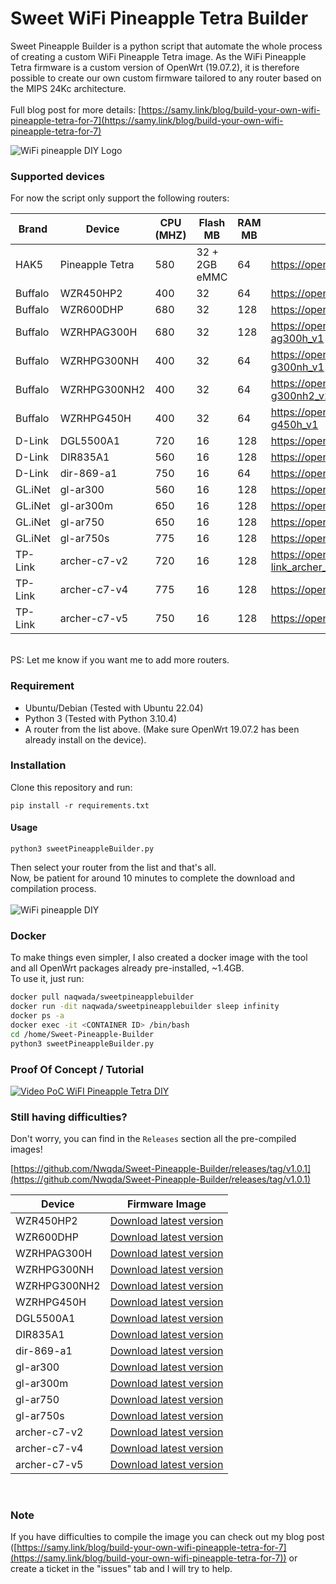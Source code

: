 # Sweet WiFi Pineapple Tetra Builder

Sweet Pineapple Builder is a python script that automate the whole process of creating a custom WiFi Pineapple Tetra image. As the WiFi Pineapple Tetra firmware is a custom version of OpenWrt (19.07.2), it is therefore possible to create our own custom firmware tailored to any router based on the MIPS 24Kc architecture.<br><br>
Full blog post for more details: [https://samy.link/blog/build-your-own-wifi-pineapple-tetra-for-7](https://samy.link/blog/build-your-own-wifi-pineapple-tetra-for-7)

![WiFi pineapple DIY Logo](https://raw.githubusercontent.com/Nwqda/Sweet-Pineapple-Builder/master/cake/seed/Sweet-bg.jpeg)


### Supported devices

For now the script only support the following routers:

Brand       | Device         | CPU (MHZ)         | Flash MB| RAM MB | More info|
-------------|-------------| -----------| -----------| -----------| -----------|
HAK5  | Pineapple Tetra | 580 |32 + 2GB eMMC|64|https://openwrt.org/toh/hwdata/hak5/hak5_wifi_pineapple_mark_7
Buffalo  | WZR450HP2 | 400 |32|64|https://openwrt.org/toh/buffalo/wzr-450hp2
Buffalo  | WZR600DHP | 680 |32|128|https://openwrt.org/toh/hwdata/buffalo/buffalo_wzr-600dhp
Buffalo  | WZRHPAG300H | 680 |32|128|https://openwrt.org/toh/hwdata/buffalo/buffalo_wzr-hp-ag300h_v1
Buffalo  | WZRHPG300NH | 400 |32|64|https://openwrt.org/toh/hwdata/buffalo/buffalo_wzr-hp-g300nh_v1
Buffalo  | WZRHPG300NH2 | 400 |32|64|https://openwrt.org/toh/hwdata/buffalo/buffalo_wzr-hp-g300nh2_v2
Buffalo  | WZRHPG450H | 400 |32|64|https://openwrt.org/toh/hwdata/buffalo/buffalo_wzr-hp-g450h_v1
D-Link   | DGL5500A1 | 720 |16|128|https://openwrt.org/toh/hwdata/d-link/d-link_dgl-5500_a1
D-Link   | DIR835A1 | 560 |16|128|https://openwrt.org/toh/d-link/dir-835_a1
D-Link   | dir-869-a1 | 750 |16|64|https://openwrt.org/toh/hwdata/d-link/d-link_dir-869_a1
GL.iNet  | gl-ar300 | 560 |16|128|https://openwrt.org/toh/hwdata/gl.inet/gl.inet_gl-ar300
GL.iNet  | gl-ar300m | 650 |16|128|https://openwrt.org/toh/gl.inet/gl-ar300m
GL.iNet  | gl-ar750 | 650 |16|128|https://openwrt.org/toh/hwdata/gl.inet/gl.inet_gl-ar750
GL.iNet  | gl-ar750s | 775 |16|128|https://openwrt.org/toh/hwdata/gl.inet/gl.inet_gl-ar750s
TP-Link  | archer-c7-v2 | 720 |16|128|https://openwrt.org/toh/hwdata/tp-link/tp-link_archer_c7_ac1750_v2.0
TP-Link  | archer-c7-v4 | 775 |16|128|https://openwrt.org/toh/hwdata/tp-link/tp-link_archer_c7_v4
TP-Link  | archer-c7-v5 | 750 |16|128|https://openwrt.org/toh/hwdata/tp-link/tp-link_archer_c7_v5
<br>
PS: Let me know if you want me to add more routers. 

### Requirement
-   Ubuntu/Debian (Tested with Ubuntu 22.04)
-   Python 3 (Tested with Python 3.10.4)
-   A router from the list above. (Make sure OpenWrt 19.07.2 has been already install on the device).

### Installation

Clone this repository and run:
```shell
pip install -r requirements.txt
```

#### Usage
```shell
python3 sweetPineappleBuilder.py 
```
Then select your router from the list and that's all.<br>
Now, be patient for around 10 minutes to complete the download and compilation process.<br><br>
![WiFi pineapple DIY](https://raw.githubusercontent.com/Nwqda/Sweet-Pineapple-Builder/master/cake/seed/Sweet-screenshot.png)
<br>

### Docker
To make things even simpler, I also created a docker image with the tool and all OpenWrt packages already pre-installed, ~1.4GB.<br>
To use it, just run:

```bash
docker pull naqwada/sweetpineapplebuilder
docker run -dit naqwada/sweetpineapplebuilder sleep infinity
docker ps -a
docker exec -it <CONTAINER ID> /bin/bash
cd /home/Sweet-Pineapple-Builder
python3 sweetPineappleBuilder.py
```


### Proof Of Concept / Tutorial
[![Video PoC WiFI Pineapple Tetra DIY](https://i.ibb.co/7gXHL9q/500px-youtube-social-play.png)](https://www.youtube.com/watch?v=RrzqmJnzbA4)

### Still having difficulties?
Don't worry, you can find in the `Releases` section all the pre-compiled images!<br>

[https://github.com/Nwqda/Sweet-Pineapple-Builder/releases/tag/v1.0.1](https://github.com/Nwqda/Sweet-Pineapple-Builder/releases/tag/v1.0.1)


Device      | Firmware Image         |
-------------|-------------| 
WZR450HP2 | [Download latest version](https://github.com/Nwqda/Sweet-Pineapple-Builder/releases/download/v1.0.1/wzr-450hp2-tetra-sysupgrade.bin) |
WZR600DHP | [Download latest version](https://github.com/Nwqda/Sweet-Pineapple-Builder/releases/download/v1.0.1/wzr-600dhp-tetra-sysupgrade.bin)|
WZRHPAG300H | [Download latest version](https://github.com/Nwqda/Sweet-Pineapple-Builder/releases/download/v1.0.1/wzr-hp-ag300h-tetra-sysupgrade.bin)|
WZRHPG300NH | [Download latest version](https://github.com/Nwqda/Sweet-Pineapple-Builder/releases/download/v1.0.1/wzr-hp-g300nh-tetra-sysupgrade.bin)|
WZRHPG300NH2 | [Download latest version](https://github.com/Nwqda/Sweet-Pineapple-Builder/releases/download/v1.0.1/wzr-hp-g300nh2-tetra-sysupgrade.bin)|
WZRHPG450H | [Download latest version](https://github.com/Nwqda/Sweet-Pineapple-Builder/releases/download/v1.0.1/wzr-hp-g450h-tetra-sysupgrade.bin)|
DGL5500A1 | [Download latest version](https://github.com/Nwqda/Sweet-Pineapple-Builder/releases/download/v1.0.1/dgl-5500-a1-tetra-sysupgrade.bin)|
DIR835A1 | [Download latest version](https://github.com/Nwqda/Sweet-Pineapple-Builder/releases/download/v1.0.1/dir-835-a1-tetra-sysupgrade.bin)|
dir-869-a1 | [Download latest version](https://github.com/Nwqda/Sweet-Pineapple-Builder/releases/download/v1.0.1/dir-869-a1-tetra-sysupgrade.bin)|
gl-ar300 | [Download latest version](https://github.com/Nwqda/Sweet-Pineapple-Builder/releases/download/v1.0.1/gl-ar300-tetra-sysupgrade.bin)|
gl-ar300m | [Download latest version](https://github.com/Nwqda/Sweet-Pineapple-Builder/releases/download/v1.0.1/gl-ar300m-tetra-sysupgrade.bin)|
gl-ar750 | [Download latest version](https://github.com/Nwqda/Sweet-Pineapple-Builder/releases/download/v1.0.1/gl-ar750-tetra-sysupgrade.bin)|
gl-ar750s | [Download latest version](https://github.com/Nwqda/Sweet-Pineapple-Builder/releases/download/v1.0.1/gl-ar750s-tetra-sysupgrade.bin)|
archer-c7-v2 | [Download latest version](https://github.com/Nwqda/Sweet-Pineapple-Builder/releases/download/v1.0.1/archer-c7-v2-tetra-sysupgrade.bin)|
archer-c7-v4 | [Download latest version](https://github.com/Nwqda/Sweet-Pineapple-Builder/releases/download/v1.0.1/archer-c7-v4-tetra-sysupgrade.bin) |
archer-c7-v5 | [Download latest version](https://github.com/Nwqda/Sweet-Pineapple-Builder/releases/download/v1.0.1/archer-c7-v5-tetra-sysupgrade.bin)|
<br>


### Note
If you have difficulties to compile the image you can check out my blog post ([https://samy.link/blog/build-your-own-wifi-pineapple-tetra-for-7](https://samy.link/blog/build-your-own-wifi-pineapple-tetra-for-7)) or create a ticket in the "issues" tab and I will try to help.
